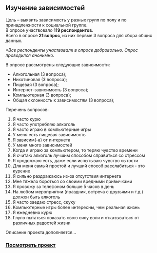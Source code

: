 <h2>
Изучение зависимостей
</h2>

Цель – выявить зависимость у разных групп по полу и по принадлежности к социальной группе. <br>
В опросе участвовало  <b>119 респондентов</b>.<br>
Всего в опросе <b>21 вопрос</b>, из них первые 3 вопроса для сбора общих данных.

<i>*Все респонденты участвовали в опросе добровольно. Опрос проводился анонимно.</i>



В опросе рассмотрены следующие зависимости:
- Алкогольная (3 вопроса);
- Никотиновая (3 вопроса);
- Пищевая (3 вопроса);
- Интернет-зависимость (3 вопроса);
- Компьютерная (3 вопроса);
- Общая склонность к зависимостям (3 вопроса); 	


Перечень вопросов:
1. Я часто курю
2. Я часто употребляю алкоголь
3. Я часто играю в компьютерные игры 
4. У меня есть пищевая зависимость
5. Я зависим(-а) от интернета
6. У меня много зависимостей
7. Когда я играю за компьютером, то теряю чувство времени
8. Я считаю алкоголь лучшим способом справиться со стрессом
9. Я продолжаю есть, даже если испытываю чувство сытости
10. Для меня самый простой и лучший способ расслабиться - это курение
11. Я сильно раздражаюсь из-за отсутствия интернета
12. Мне тяжело бороться со своими вредными привычками
13. Я провожу за телефоном больше 5 часов в день
14. На любом мероприятии (праздник, встреча с друзьями и т.д.) должен быть алкоголь
15. Я часто заедаю стресс, скуку
16. Компьютерные игры более интересны, чем реальная жизнь
17. Я ежедневно курю
18. Глупо пытаться показать свою силу воли и отказываться от различных радостей жизни


Описание проекта дополняется...


### [Посмотреть проект]()

